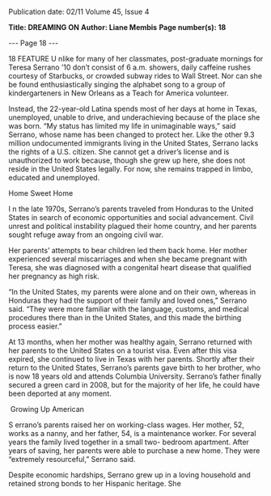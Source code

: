 Publication date: 02/11
Volume 45, Issue 4

**Title: DREAMING ON**
**Author: Liane Membis**
**Page number(s): 18**

--- Page 18 ---

18
    FEATURE
U
nlike for many of her classmates, 
post-graduate mornings for 
Teresa Serrano ’10 don’t consist of 
6 a.m. showers, daily caffeine rushes 
courtesy of Starbucks, or crowded 
subway rides to Wall Street. Nor 
can she be found enthusiastically 
singing the alphabet song to a group 
of kindergarteners in New Orleans 
as a Teach for America volunteer. 

Instead, the 22-year-old 
Latina spends most of her days 
at home in Texas, unemployed, 
unable to drive, and underachieving 
because of the place she was born. 
“My status has limited 
my life in unimaginable ways,” 
said Serrano, whose name has been 
changed to protect her. Like the 
other 9.3 million undocumented 
immigrants living in the United 
States, Serrano lacks the rights of 
a U.S. citizen. She cannot get a 
driver’s license and is unauthorized 
to work because, though she grew 
up here, she does not reside in the 
United States legally. For now, she 
remains trapped in limbo, educated 
and unemployed.  

Home Sweet Home

I
n the late 1970s, Serrano’s 
parents traveled from Honduras 
to the United States in search of 
economic opportunities and social 
advancement. Civil unrest and 
political instability plagued their 
home country, and her parents 
sought refuge away from an ongoing 
civil war. 

Her parents’ attempts to 
bear children led them back home. 
Her mother experienced several 
miscarriages and when she became 
pregnant with Teresa, she was 
diagnosed with a congenital heart 
disease that qualified her pregnancy 
as high risk. 

“In the United States, my 
parents were alone and on their 
own, whereas in Honduras they had 
the support of their family and loved 
ones,” Serrano said. “They were more 
familiar with the language, customs, 
and medical procedures there than 
in the United States, and this made 
the birthing process easier.”

At 13 months, when her 
mother was healthy again, Serrano 
returned with her parents to the 
United States on a tourist visa. Even 
after this visa expired, she continued 
to live in Texas with her parents. 
Shortly after their return to the 
United States, Serrano’s parents gave 
birth to her brother, who is now 
18 years old and attends Columbia 
University. Serrano’s father finally 
secured a green card in 2008, but 
for the majority of her life, he could 
have been deported at any moment.

 Growing Up American

S
errano’s parents raised her 
on working-class wages. Her 
mother, 52, works as a nanny, and 
her father, 54, is a maintenance 
worker. For several years the family 
lived together in a small two-
bedroom apartment. After years 
of saving, her parents were able to 
purchase a new home. They were 
“extremely resourceful,” Serrano 
said. 

Despite 
economic 
hardships, Serrano grew up in a 
loving household and retained strong 
bonds to her Hispanic heritage. She